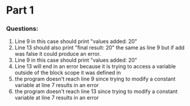 # Part 1
### Questions:
1. Line 9 in this case should print "values added: 20"
2. Line 13 should also print "final result: 20" the same as line 9 but if add was false it could produce an error.
3. Line 9 in this case should print "values added: 20"
4. Line 13 will end in an error because it is trying to access a variable outside of the block scope it was defined in
5. the program doesn't reach line 9 since trying to modify a constant variable at line 7 results in an error
6. the program doesn't reach line 13 since trying to modify a constant variable at line 7 results in an error